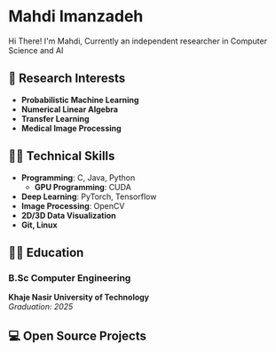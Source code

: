 # Mahdi Imanzadeh

Hi There! I'm Mahdi, Currently an independent researcher in Computer Science and AI  

## 📔 Research Interests
- **Probabilistic Machine Learning**  
- **Numerical Linear Algebra**
- **Transfer Learning**
- **Medical Image Processing**


## 👨‍💻 Technical Skills
- **Programming**: C, Java, Python  
  - **GPU Programming**: CUDA  
- **Deep Learning**: PyTorch, Tensorflow 
- **Image Processing**: OpenCV  
- **2D/3D Data Visualization**  
- **Git, Linux**  

## 👨‍🎓 Education  
### **B.Sc Computer Engineering**  
**Khaje Nasir University of Technology**  
_Graduation: 2025_  

## 💻 Open Source Projects
